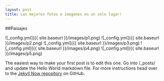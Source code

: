 ```yaml
---
layout: post
title: Las mejores fotos e imagenes en un solo lugar!
---
```

##Paisajes


![_config.yml]({{ site.baseurl }}/images/p1.png)
![_config.yml]({{ site.baseurl }}/images/p2.png)
![_config.yml]({{ site.baseurl }}/images/p3.png)
![_config.yml]({{ site.baseurl }}/images/p4.png)
![_config.yml]({{ site.baseurl }}/images/p5.png)

The easiest way to make your first post is to edit this one. Go into /_posts/ and update the Hello World markdown file. For more instructions head over to the [Jekyll Now repository](https://github.com/barryclark/jekyll-now) on GitHub.
